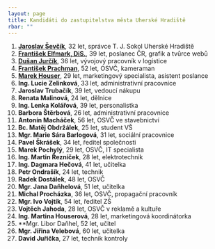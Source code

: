 ```yaml
---
layout: page
title: Kandidáti do zastupitelstva města Uherské Hradiště
rbar: ""
---
```


1. [**Jaroslav Ševčík**](/lide/jaroslav-sevcik), 32 let, správce T. J. Sokol Uherské Hradiště
2. [**František Elfmark, DiS.**](/lide/frantisek-elfmark), 39 let, poslanec ČR, grafik a tvůrce webů
3. [**Dušan Jurčík**](/lide/dusan-jurcik), 36 let, vývojový pracovník v logistice
4. [**František Prachman**](/lide/frantisek-prachman), 52 let, OSVČ, kameraman
5. [**Marek Houser**](/lide/marek-houser), 29 let, marketingový specialista, asistent poslance
6. **Ing. Lucie Zelinková**, 33 let, administrativní pracovnice
7. **Jaroslav Trubačík**, 39 let, vedoucí nákupu
8. **Renata Malinová**, 24 let, dělnice
9. **Ing. Lenka Kolářová**, 39 let, personalistka
10. **Barbora Štěrbová**, 26 let, administrativní pracovnice
11. **Antonín Macháček**, 56 let, OSVČ ve stavebnictví
12. **Bc. Matěj Obdržálek**, 25 let, student VŠ
13. **Mgr. Marie Sára Barlogová**, 31 let, sociální pracovnice
14. **Pavel Škrášek**, 34 let, ředitel společnosti
15. **Marek Pochylý**, 29 let, OSVČ, IT specialista
16. **Ing. Martin Řezníček**, 28 let, elektrotechnik
17. **Ing. Dagmara Hečová**, 41 let, učitelka
18. **Petr Ondrašík**, 24 let, technik
19. **Radek Dostálek**, 48 let, OSVČ
20. **Mgr. Jana Daňhelová**, 51 let, učitelka
21. **Michal Procházka**, 36 let, OSVČ, propagační pracovník
22. **Mgr. Ivo Vojtík**, 54 let, ředitel ZŠ
23. **Vojtěch Jahoda**, 28 let, OSVČ v reklamě a kultuře
24. **Ing. Martina Houserová**, 28 let, marketingová koordinátorka
25. **Mgr. Libor Daňhel, 52 let, učitel
26. **Mgr. Jiřina Velebová**, 60 let, učitelka
27. **David Juřička**, 27 let, technik kontroly
